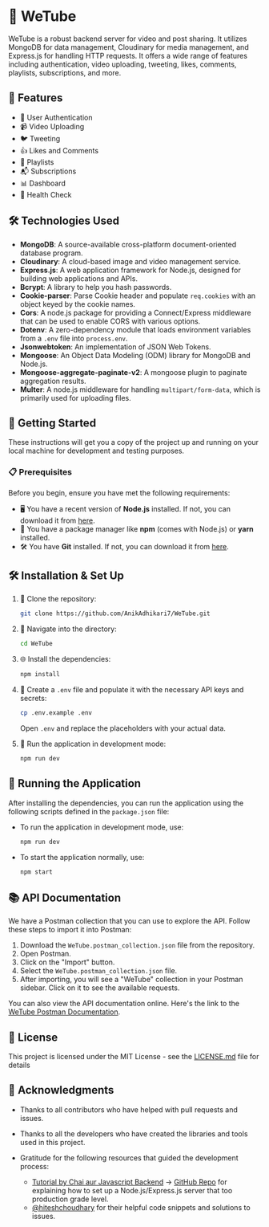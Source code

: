 # 🎥 **WeTube**

WeTube is a robust backend server for video and post sharing. It utilizes MongoDB for data management, Cloudinary for media management, and Express.js for handling HTTP requests. It offers a wide range of features including authentication, video uploading, tweeting, likes, comments, playlists, subscriptions, and more.

## 🚀 Features

-   🔐 User Authentication
-   📹 Video Uploading
-   🐦 Tweeting
-   👍 Likes and Comments
-   🎵 Playlists
-   📬 Subscriptions
-   📊 Dashboard
-   🏥 Health Check

## 🛠️ Technologies Used

-   **MongoDB**: A source-available cross-platform document-oriented database program.
-   **Cloudinary**: A cloud-based image and video management service.
-   **Express.js**: A web application framework for Node.js, designed for building web applications and APIs.
-   **Bcrypt**: A library to help you hash passwords.
-   **Cookie-parser**: Parse Cookie header and populate `req.cookies` with an object keyed by the cookie names.
-   **Cors**: A node.js package for providing a Connect/Express middleware that can be used to enable CORS with various options.
-   **Dotenv**: A zero-dependency module that loads environment variables from a `.env` file into `process.env`.
-   **Jsonwebtoken**: An implementation of JSON Web Tokens.
-   **Mongoose**: An Object Data Modeling (ODM) library for MongoDB and Node.js.
-   **Mongoose-aggregate-paginate-v2**: A mongoose plugin to paginate aggregation results.
-   **Multer**: A node.js middleware for handling `multipart/form-data`, which is primarily used for uploading files.

## 🏁 Getting Started

These instructions will get you a copy of the project up and running on your local machine for development and testing purposes.

### 📋 Prerequisites

Before you begin, ensure you have met the following requirements:

-   🖥️ You have a recent version of **Node.js** installed. If not, you can download it from [here](https://nodejs.org/).
-   🧰 You have a package manager like **npm** (comes with Node.js) or **yarn** installed.
-   🛠️ You have **Git** installed. If not, you can download it from [here](https://git-scm.com/downloads).

## 🛠️ Installation & Set Up

1. 🔽 Clone the repository:

    ```bash
    git clone https://github.com/AnikAdhikari7/WeTube.git
    ```

2. 📂 Navigate into the directory:

    ```bash
    cd WeTube
    ```

3. 🌐 Install the dependencies:

    ```bash
    npm install
    ```

4. 🌿 Create a `.env` file and populate it with the necessary API keys and secrets:

    ```bash
    cp .env.example .env
    ```

    Open `.env` and replace the placeholders with your actual data.

5. 🚀 Run the application in development mode:
    ```bash
    npm run dev
    ```

## 🚀 Running the Application

After installing the dependencies, you can run the application using the following scripts defined in the `package.json` file:

-   To run the application in development mode, use:
    ```bash
    npm run dev
    ```
-   To start the application normally, use:
    ```bash
    npm start
    ```

## 📚 API Documentation

We have a Postman collection that you can use to explore the API. Follow these steps to import it into Postman:

1. Download the `WeTube.postman_collection.json` file from the repository.
2. Open Postman.
3. Click on the "Import" button.
4. Select the `WeTube.postman_collection.json` file.
5. After importing, you will see a "WeTube" collection in your Postman sidebar. Click on it to see the available requests.

You can also view the API documentation online. Here's the link to the [WeTube Postman Documentation](https://github.com/AnikAdhikari7/WeTube/blob/main/WeTube.postman_collection.json).

## 📄 License

This project is licensed under the MIT License - see the [LICENSE.md](LICENSE.md) file for details

## 🎉 Acknowledgments

-   Thanks to all contributors who have helped with pull requests and issues.

-   Thanks to all the developers who have created the libraries and tools used in this project.

-   Gratitude for the following resources that guided the development process:
    -   [Tutorial by Chai aur Javascript Backend](https://youtube.com/playlist?list=PLu71SKxNbfoBGh_8p_NS-ZAh6v7HhYqHW&si=yOimvgK66q6PCVyn) -> [GitHub Repo](https://github.com/hiteshchoudhary/chai-backend) for explaining how to set up a Node.js/Express.js server that too production grade level.
    -   [@hiteshchoudhary](https://github.com/hiteshchoudhary) for their helpful code snippets and solutions to issues.
